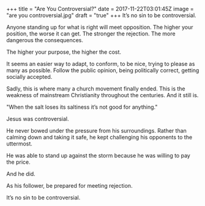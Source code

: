 +++
title = "Are You Controversial?"
date = 2017-11-22T03:01:45Z
image = "are you controversial.jpg"
draft = "true"
+++
It’s no sin to be controversial.

Anyone standing up for what is right will meet opposition. The higher your position, the worse it can get. The stronger the rejection. The more dangerous the consequences.

The higher your purpose, the higher the cost.

It seems an easier way to adapt, to conform, to be nice, trying to please as many as possible. Follow the public opinion, being politically correct, getting socially accepted. 

Sadly, this is where many a church movement finally ended. This is the weakness of mainstream Christianity throughout the centuries. And it still is.

"When the salt loses its saltiness it’s not good for anything."

Jesus was controversial. 

He never bowed under the pressure from his surroundings. Rather than calming down and taking it safe, he kept challenging his opponents to the uttermost.

He was able to stand up against the storm because he was willing to pay the price.

And he did.

As his follower, be prepared for meeting rejection.

It’s no sin to be controversial.
